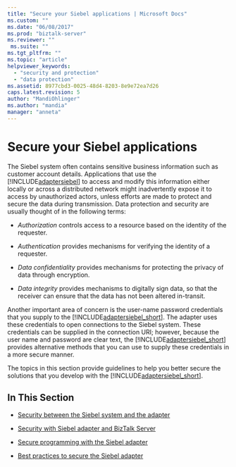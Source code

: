 ```yaml
---
title: "Secure your Siebel applications | Microsoft Docs"
ms.custom: ""
ms.date: "06/08/2017"
ms.prod: "biztalk-server"
ms.reviewer: ""
 ms.suite: ""
ms.tgt_pltfrm: ""
ms.topic: "article"
helpviewer_keywords: 
  - "security and protection"
  - "data protection"
ms.assetid: 8977cbd3-0025-48d4-8203-8e9e72ea7d26
caps.latest.revision: 5
author: "MandiOhlinger"
ms.author: "mandia"
manager: "anneta"
---
```

# Secure your Siebel applications
The Siebel system often contains sensitive business information such as customer account details. Applications that use the [!INCLUDE[adaptersiebel](../../includes/adaptersiebel-md.md)] to access and modify this information either locally or across a distributed network might inadvertently expose it to access by unauthorized actors, unless efforts are made to protect and secure the data during transmission. Data protection and security are usually thought of in the following terms:  
  
-   *Authorization* controls access to a resource based on the identity of the requester.  
  
-   *Authentication* provides mechanisms for verifying the identity of a requester.  
  
-   *Data confidentiality* provides mechanisms for protecting the privacy of data through encryption.  
  
-   *Data integrity* provides mechanisms to digitally sign data, so that the receiver can ensure that the data has not been altered in-transit.  
  
 Another important area of concern is the user-name password credentials that you supply to the [!INCLUDE[adaptersiebel_short](../../includes/adaptersiebel-short-md.md)]. The adapter uses these credentials to open connections to the Siebel system. These credentials can be supplied in the connection URI; however, because the user name and password are clear text, the [!INCLUDE[adaptersiebel_short](../../includes/adaptersiebel-short-md.md)] provides alternative methods that you can use to supply these credentials in a more secure manner.  
  
 The topics in this section provide guidelines to help you better secure the solutions that you develop with the [!INCLUDE[adaptersiebel_short](../../includes/adaptersiebel-short-md.md)].  
  
## In This Section  
  
-   [Security between the Siebel system and the adapter](../../adapters-and-accelerators/adapter-siebel/security-between-the-siebel-system-and-the-adapter.md)
  
-   [Security with Siebel adapter and BizTalk Server](../../adapters-and-accelerators/adapter-siebel/security-with-siebel-adapter-and-biztalk-server.md)
  
-   [Secure programming with the Siebel adapter](../../adapters-and-accelerators/adapter-siebel/secure-programming-with-the-siebel-adapter.md)
  
-   [Best practices to secure the Siebel adapter](../../adapters-and-accelerators/adapter-siebel/best-practices-to-secure-the-siebel-adapter.md)